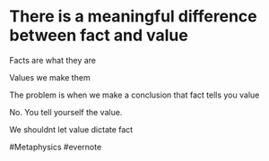 # There is a meaningful difference between fact and value

Facts are what they are

Values we make them

The problem is when we make a conclusion that fact tells you value

No. You tell yourself the value.

We shouldnt let value dictate fact

\#Metaphysics #evernote

